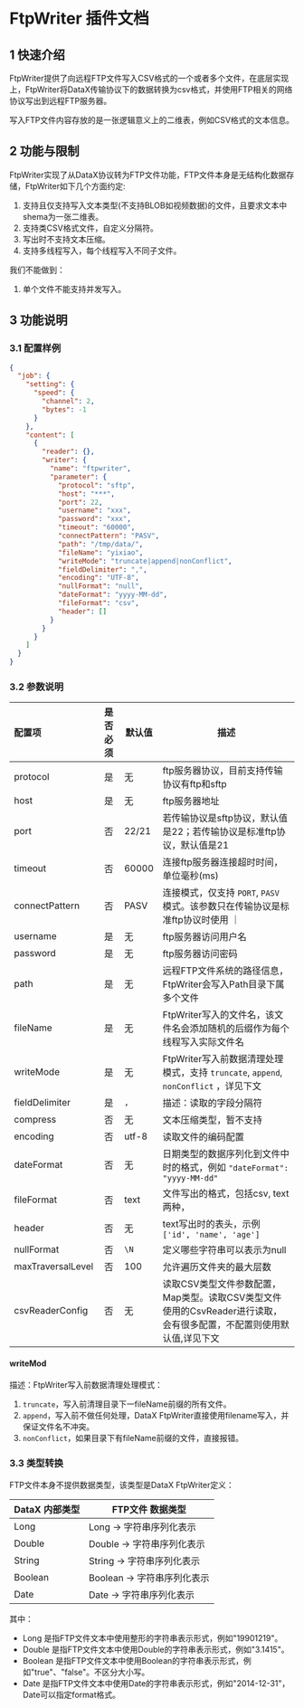 # FtpWriter 插件文档

## 1 快速介绍

FtpWriter提供了向远程FTP文件写入CSV格式的一个或者多个文件，在底层实现上，FtpWriter将DataX传输协议下的数据转换为csv格式，并使用FTP相关的网络协议写出到远程FTP服务器。

写入FTP文件内容存放的是一张逻辑意义上的二维表，例如CSV格式的文本信息。

## 2 功能与限制

FtpWriter实现了从DataX协议转为FTP文件功能，FTP文件本身是无结构化数据存储，FtpWriter如下几个方面约定:

1. 支持且仅支持写入文本类型(不支持BLOB如视频数据)的文件，且要求文本中shema为一张二维表。
2. 支持类CSV格式文件，自定义分隔符。
3. 写出时不支持文本压缩。
4. 支持多线程写入，每个线程写入不同子文件。

我们不能做到：

1. 单个文件不能支持并发写入。

## 3 功能说明

### 3.1 配置样例

```json
{
  "job": {
    "setting": {
      "speed": {
        "channel": 2,
        "bytes": -1
      }
    },
    "content": [
      {
        "reader": {},
        "writer": {
          "name": "ftpwriter",
          "parameter": {
            "protocol": "sftp",
            "host": "***",
            "port": 22,
            "username": "xxx",
            "password": "xxx",
            "timeout": "60000",
            "connectPattern": "PASV",
            "path": "/tmp/data/",
            "fileName": "yixiao",
            "writeMode": "truncate|append|nonConflict",
            "fieldDelimiter": ",",
            "encoding": "UTF-8",
            "nullFormat": "null",
            "dateFormat": "yyyy-MM-dd",
            "fileFormat": "csv",
            "header": []
          }
        }
      }
    ]
  }
}
```

### 3.2 参数说明

| 配置项            | 是否必须 | 默认值 | 描述                                                                                                                |
| :---------------- | :------: | ------ | ------------------------------------------------------------------------------------------------------------------- |
| protocol          |    是    | 无     | ftp服务器协议，目前支持传输协议有ftp和sftp                                                                          |
| host              |    是    | 无     | ftp服务器地址                                                                                                       |
| port              |    否    | 22/21  | 若传输协议是sftp协议，默认值是22；若传输协议是标准ftp协议，默认值是21                                               |
| timeout           |    否    | 60000  | 连接ftp服务器连接超时时间，单位毫秒(ms)                                                                             |
| connectPattern    |    否    | PASV   | 连接模式，仅支持 `PORT`, `PASV` 模式。该参数只在传输协议是标准ftp协议时使用 ｜                                      |
| username          |    是    | 无     | ftp服务器访问用户名                                                                                                 |
| password          |    是    | 无     | ftp服务器访问密码                                                                                                   |
| path              |    是    | 无     | 远程FTP文件系统的路径信息，FtpWriter会写入Path目录下属多个文件                                                      |
| fileName          |    是    | 无     | FtpWriter写入的文件名，该文件名会添加随机的后缀作为每个线程写入实际文件名                                           |
| writeMode         |    是    | 无     | FtpWriter写入前数据清理处理模式，支持 `truncate`, `append`, `nonConflict` ，详见下文                                |
| fieldDelimiter    |    是    | `,`    | 描述：读取的字段分隔符                                                                                              |
| compress          |    否    | 无     | 文本压缩类型，暂不支持                                                                                              |
| encoding          |    否    | utf-8  | 读取文件的编码配置                                                                                                  |
| dateFormat        |    否    | 无     | 日期类型的数据序列化到文件中时的格式，例如 `"dateFormat": "yyyy-MM-dd"`                                             |
| fileFormat        |    否    | text   | 文件写出的格式，包括csv, text两种，                                                                                 |
| header            |    否    | 无     | text写出时的表头，示例 `['id', 'name', 'age']`                                                                      |
| nullFormat        |    否    | `\N`   | 定义哪些字符串可以表示为null                                                                                        |
| maxTraversalLevel |    否    | 100    | 允许遍历文件夹的最大层数                                                                                            |
| csvReaderConfig   |    否    | 无     | 读取CSV类型文件参数配置，Map类型。读取CSV类型文件使用的CsvReader进行读取，会有很多配置，不配置则使用默认值,详见下文 |

#### writeMod

描述：FtpWriter写入前数据清理处理模式：

1. `truncate`，写入前清理目录下一fileName前缀的所有文件。
2. `append`，写入前不做任何处理，DataX FtpWriter直接使用filename写入，并保证文件名不冲突。
3. `nonConflict`，如果目录下有fileName前缀的文件，直接报错。

### 3.3 类型转换

FTP文件本身不提供数据类型，该类型是DataX FtpWriter定义：

| DataX 内部类型 | FTP文件 数据类型            |
| -------------- | --------------------------- |
| Long           | Long -> 字符串序列化表示    |
| Double         | Double -> 字符串序列化表示  |
| String         | String -> 字符串序列化表示  |
| Boolean        | Boolean -> 字符串序列化表示 |
| Date           | Date -> 字符串序列化表示    |

其中：

- Long 是指FTP文件文本中使用整形的字符串表示形式，例如"19901219"。
- Double 是指FTP文件文本中使用Double的字符串表示形式，例如"3.1415"。
- Boolean 是指FTP文件文本中使用Boolean的字符串表示形式，例如"true"、"false"。不区分大小写。
- Date 是指FTP文件文本中使用Date的字符串表示形式，例如"2014-12-31"，Date可以指定format格式。